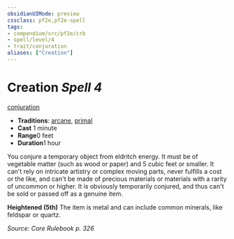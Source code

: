 ```yaml
---
obsidianUIMode: preview
cssclass: pf2e,pf2e-spell
tags:
- compendium/src/pf2e/crb
- spell/level/4
- trait/conjuration
aliases: ["Creation"]
---
```

# Creation *Spell 4*   
[conjuration](rules/traits/conjuration.md)  

- **Traditions**: [arcane](rules/traits/arcane.md), [primal](rules/traits/primal.md)
- **Cast** 1 minute 
- **Range**0 feet
- **Duration**1 hour

You conjure a temporary object from eldritch energy. It must be of vegetable matter (such as wood or paper) and 5 cubic feet or smaller. It can't rely on intricate artistry or complex moving parts, never fulfills a cost or the like, and can't be made of precious materials or materials with a rarity of uncommon or higher. It is obviously temporarily conjured, and thus can't be sold or passed off as a genuine item.

**Heightened (5th)** The item is metal and can include common minerals, like feldspar or quartz.

*Source: Core Rulebook p. 326*